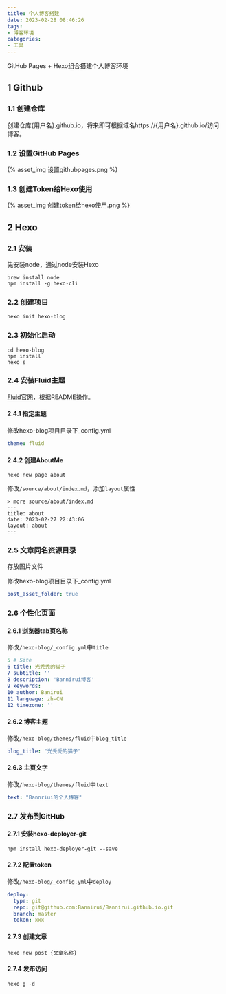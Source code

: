 ```yaml
---
title: 个人博客搭建
date: 2023-02-28 08:46:26
tags:
- 博客环境
categories:
- 工具
---
```


GitHub Pages + Hexo组合搭建个人博客环境

## 1 Github

### 1.1 创建仓库

创建仓库{用户名}.github.io，将来即可根据域名https://{用户名}.github.io/访问博客。

### 1.2 设置GitHub Pages

{% asset_img 设置githubpages.png %}

### 1.3 创建Token给Hexo使用

{% asset_img 创建token给hexo使用.png %}

## 2 Hexo

### 2.1 安装

先安装node，通过node安装Hexo

```shell
brew install node
npm install -g hexo-cli
```

### 2.2 创建项目

```shell
hexo init hexo-blog
```

### 2.3 初始化启动

```shell
cd hexo-blog
npm install
hexo s
```

### 2.4 安装Fluid主题

[Fluid官网](https://github.com/fluid-dev/hexo-theme-fluid)，根据README操作。

#### 2.4.1 指定主题

修改hexo-blog项目目录下_config.yml

```yaml
theme: fluid
```

#### 2.4.2 创建AboutMe

```shell
hexo new page about
```

修改`/source/about/index.md`，添加`layout`属性

```shell
> more source/about/index.md
---
title: about
date: 2023-02-27 22:43:06
layout: about
---
```

### 2.5 文章同名资源目录

存放图片文件

修改hexo-blog项目目录下_config.yml

```yaml
post_asset_folder: true
```

### 2.6 个性化页面

#### 2.6.1 浏览器tab页名称

修改`/hexo-blog/_config.yml`中`title`

```yaml
5 # Site
6 title: 光秃秃的猫子
7 subtitle: ''
8 description: 'Bannirui博客'
9 keywords:
10 author: Banirui
11 language: zh-CN
12 timezone: ''
```

#### 2.6.2 博客主题

修改`/hexo-blog/themes/fluid`中`blog_title`

```yaml
blog_title: "光秃秃的猫子"
```

#### 2.6.3 主页文字

修改`/hexo-blog/themes/fluid`中`text`

```yaml
text: "Bannriui的个人博客"
```

### 2.7 发布到GitHub

#### 2.7.1 安装hexo-deployer-git

```shell
npm install hexo-deployer-git --save
```

#### 2.7.2 配置token

修改`/hexo-blog/_config.yml`中`deploy`

```yaml
deploy:
  type: git
  repo: git@github.com:Bannirui/Bannirui.github.io.git
  branch: master
  token: xxx
```

#### 2.7.3 创建文章

```shell
hexo new post {文章名称}
```

#### 2.7.4 发布访问

```shell
hexo g -d
```
